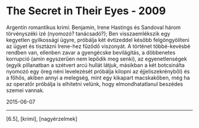 # The Secret in Their Eyes - 2009

Argentín romantikus krimi: Benjamin, Irene Hastings és Sandoval három törvényszéki izé (nyomozó? tanácsadó?); Ben visszaemlékszik egy kegyetlen gyilkossági ügyre, próbálja két évtizeddel később felgöngyölíteni az ügyet és tisztázni Irene-hez fűződő viszonyát. A történet többé-kevésbé rendben van, ellenben zavar a gyengécske bevilágítás, a döbbenetes korrupció (amin egyszerűen nem lepődik meg senki), az egyenetlenségek (egyik pillanatban a szétvert arcú hullát látjuk, másikban a két botcsinálta nyomozó egy öreg néni levelezését próbálja kilopni az éjjeliszekrényből) és a főhős, akiben annyi a melegség, mint egy kikapart macskakőben, még ha az operatőr próbálja is elhitetni velünk, hogy elmondhatatlanul beszédes szemei vannak.

2015-06-07 

----

[6.5], [krimi], [nagyérzelmek]